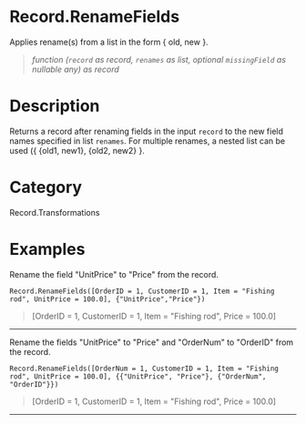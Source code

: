 ﻿# Record.RenameFields
Applies rename(s) from a list in the form { old, new }.
> _function (<code>record</code> as record, <code>renames</code> as list, optional <code>missingField</code> as nullable any) as record_
# Description 
Returns a record after renaming fields in the input <code>record</code> to the new field names specified in list <code>renames</code>. For multiple renames, a nested list can be used ({ {old1, new1}, {old2, new2} }.
# Category 
Record.Transformations
# Examples 
Rename the field "UnitPrice" to "Price" from the record.
```
Record.RenameFields([OrderID = 1, CustomerID = 1, Item = "Fishing rod", UnitPrice = 100.0], {"UnitPrice","Price"})
```
> [OrderID = 1, CustomerID = 1, Item = "Fishing rod", Price = 100.0]
***
Rename the fields "UnitPrice" to "Price" and "OrderNum" to "OrderID"  from the record.
```
Record.RenameFields([OrderNum = 1, CustomerID = 1, Item = "Fishing rod", UnitPrice = 100.0], {{"UnitPrice", "Price"}, {"OrderNum", "OrderID"}})
```
> [OrderID = 1, CustomerID = 1, Item = "Fishing rod", Price = 100.0]
***

